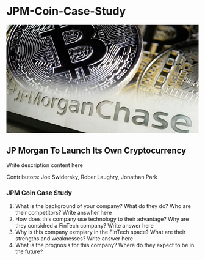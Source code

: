 # JPM-Coin-Case-Study

![JPM Coin](jpm-coin.jpg)

## JP Morgan To Launch Its Own Cryptocurrency

Write description content here

Contributors: Joe Swidersky, Rober Laughry, Jonathan Park

### JPM Coin Case Study

1. What is the background of your company? What do they do? Who are their competitors?
Write answher here
2. How does this company use technology to their advantage? Why are they considred a FinTech company?
Write answer here
3. Why is this company exmplary in the FinTech space? What are their strengths and weaknesses?
Write answer here
4. What is the prognosis for this company? Where do they expect to be in the future?
